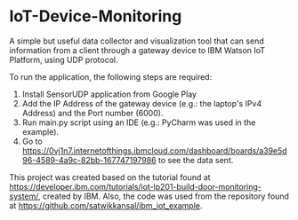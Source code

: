 # IoT-Device-Monitoring
A simple but useful data collector and visualization tool that can send information from a client through a gateway device to IBM Watson IoT Platform, using UDP protocol.

To run the application, the following steps are required:
1. Install SensorUDP application from Google Play
2. Add the IP Address of the gateway device (e.g.: the laptop's IPv4 Address) and the Port number (6000).
3. Run main.py script using an IDE (e.g.: PyCharm was used in the example).
4. Go to https://0vj1n7.internetofthings.ibmcloud.com/dashboard/boards/a39e5d96-4589-4a9c-82bb-167747197986 to see the data sent.

This project was created based on the tutorial found at https://developer.ibm.com/tutorials/iot-lp201-build-door-monitoring-system/, created by IBM. Also, the code was used from the repository found at https://github.com/satwikkansal/ibm_iot_example.

